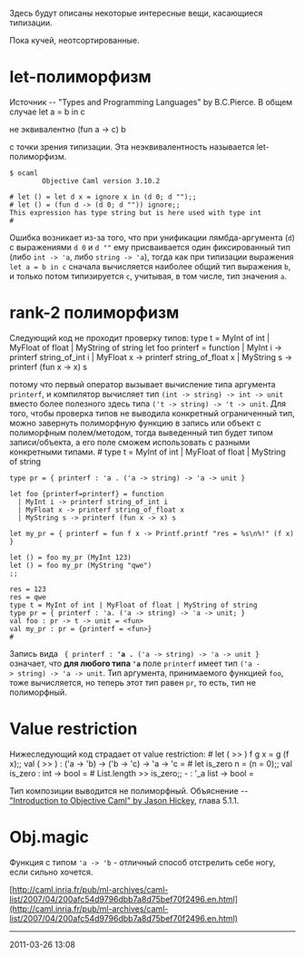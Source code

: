 Здесь будут описаны некоторые интересные вещи, касающиеся типизации.

Пока кучей, неотсортированные.

# let-полиморфизм

Источник -- "Types and Programming Languages" by B.C.Pierce. В общем
случае
    let a = b in c

не эквивалентно
    (fun a -> c) b

с точки зрения типизации. Эта неэквивалентность называется
let-полиморфизм.

    $ ocaml
            Objective Caml version 3.10.2

    # let () = let d x = ignore x in (d 0; d "");;
    # let () = (fun d -> (d 0; d "")) ignore;;
    This expression has type string but is here used with type int
    # 

Ошибка возникает из-за того, что при унификации лямбда-аргумента (`d`) с
выражениями `d 0` и `d ""` ему присваивается один фиксированный тип
(либо `int -> 'a`, либо `string -> 'a`), тогда как при типизации
выражения `let a = b in c` сначала вычисляется наиболее общий тип
выражения `b`, и только потом типизируется `c`, учитывая, в том числе,
тип значения `a`.

# rank-2 полиморфизм

Следующий код не проходит проверку типов:
    type t = MyInt of int | MyFloat of float | MyString of string
    let foo printerf = function
      | MyInt i -> printerf string_of_int i
      | MyFloat x -> printerf string_of_float x
      | MyString s -> printerf (fun x -> x) s

потому что первый оператор вызывает вычисление типа аргумента
`printerf`, и компилятор вычисляет тип `(int -> string) -> int -> unit`
вместо более полезного здесь типа `('t -> string) -> 't -> unit`. Для
того, чтобы проверка типов не выводила конкретный ограниченный тип,
можно завернуть полиморфную функцию в запись или объект с полиморфным
полем/методом, тогда выведенный тип будет типом записи/объекта, а его
поле сможем использовать с разными конкретными типами.
    # type t = MyInt of int | MyFloat of float | MyString of string

    type pr = { printerf : 'a . ('a -> string) -> 'a -> unit }

    let foo {printerf=printerf} = function
      | MyInt i -> printerf string_of_int i
      | MyFloat x -> printerf string_of_float x
      | MyString s -> printerf (fun x -> x) s

    let my_pr = { printerf = fun f x -> Printf.printf "res = %s\n%!" (f x) }

    let () = foo my_pr (MyInt 123)
    let () = foo my_pr (MyString "qwe")
    ;;

    res = 123
    res = qwe
    type t = MyInt of int | MyFloat of float | MyString of string
    type pr = { printerf : 'a. ('a -> string) -> 'a -> unit; }
    val foo : pr -> t -> unit = <fun>
    val my_pr : pr = {printerf = <fun>}
    # 

Запись вида ` { printerf :`**` 'a .`**` ('a -> string) -> 'a -> unit } `
означает, что **для любого типа `'a`** поле `printerf` имеет тип
`('a -> string) -> 'a -> unit`. Тип аргумента, принимаемого функцией
`foo`, тоже вычисляется, но теперь этот тип равен `pr`, то есть, тип не
полиморфный.

# Value restriction

Нижеследующий код страдает от value restriction:
    # let ( >> ) f g x = g (f x);;
    val ( >> ) : ('a -> 'b) -> ('b -> 'c) -> 'a -> 'c = <fun>
    # let is_zero n = (n = 0);;
    val is_zero : int -> bool = <fun>
    # List.length >> is_zero;;
    - : '_a list -> bool = <fun>

Тип композиции выводится не полиморфный. Объяснение -- ["Introduction to
Objective Caml" by Jason
Hickey](http://www.cs.caltech.edu/courses/cs134/cs134b/book.pdf), глава
5.1.1.

# Obj.magic

Функция с типом `'a -> 'b` - отличный способ отстрелить себе ногу, если
сильно хочется.

[http://caml.inria.fr/pub/ml-archives/caml-list/2007/04/200afc54d9796dbb7a8d75bef70f2496.en.html](http://caml.inria.fr/pub/ml-archives/caml-list/2007/04/200afc54d9796dbb7a8d75bef70f2496.en.html)

* * * * *

2011-03-26 13:08
